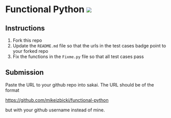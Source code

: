 # Functional Python [![](https://github.com/tylerting/functional-python/workflows/tests/badge.svg)](https://github.com/tylerting/functional-python/actions?query=workflow%3Atests)


## Instructions

1. Fork this repo
1. Update the `README.md` file so that the urls in the test cases badge point to your forked repo
1. Fix the functions in the `Fixme.py` file so that all test cases pass

## Submission

Paste the URL to your github repo into sakai. The URL should be of the format

https://github.com/mikeizbicki/functional-python

but with your github username instead of mine.
